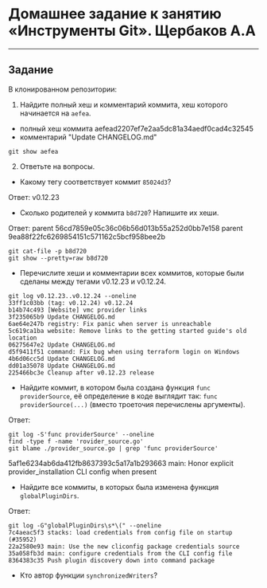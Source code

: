 # Домашнее задание к занятию «Инструменты Git». Щербаков А.А

------

## Задание

В клонированном репозитории:

1. Найдите полный хеш и комментарий коммита, хеш которого начинается на `aefea`.

- полный хеш коммита aefead2207ef7e2aa5dc81a34aedf0cad4c32545
- комментарий "Update CHANGELOG.md"

```git
git show aefea
```

2. Ответьте на вопросы.

- Какому тегу соответствует коммит `85024d3`?

Ответ:
v0.12.23

- Сколько родителей у коммита `b8d720`? Напишите их хеши.

Ответ:
parent 56cd7859e05c36c06b56d013b55a252d0bb7e158
parent 9ea88f22fc6269854151c571162c5bcf958bee2b

```git
git cat-file -p b8d720
git show --pretty=raw b8d720
```

- Перечислите хеши и комментарии всех коммитов, которые были сделаны между тегами  v0.12.23 и v0.12.24.

```output
git log v0.12.23..v0.12.24 --oneline 
33ff1c03bb (tag: v0.12.24) v0.12.24
b14b74c493 [Website] vmc provider links
3f235065b9 Update CHANGELOG.md
6ae64e247b registry: Fix panic when server is unreachable
5c619ca1ba website: Remove links to the getting started guide's old location
06275647e2 Update CHANGELOG.md
d5f9411f51 command: Fix bug when using terraform login on Windows
4b6d06cc5d Update CHANGELOG.md
dd01a35078 Update CHANGELOG.md
225466bc3e Cleanup after v0.12.23 release
```

- Найдите коммит, в котором была создана функция `func providerSource`, её определение в коде выглядит так: `func providerSource(...)` (вместо троеточия перечислены аргументы).

Ответ:

```output
git log -S'func providerSource' --oneline
find -type f -name 'rovider_source.go'
git blame ./provider_source.go | grep 'func providerSource'
```

5af1e6234ab6da412fb8637393c5a17a1b293663 main: Honor explicit provider_installation CLI config when present

- Найдите все коммиты, в которых была изменена функция `globalPluginDirs`.

Ответ:

```output
git log -G"globalPluginDirs\s*\(" --oneline
7c4aeac5f3 stacks: load credentials from config file on startup (#35952)
22a2580e93 main: Use the new cliconfig package credentials source
35a058fb3d main: configure credentials from the CLI config file
8364383c35 Push plugin discovery down into command package
```

- Кто автор функции `synchronizedWriters`?
